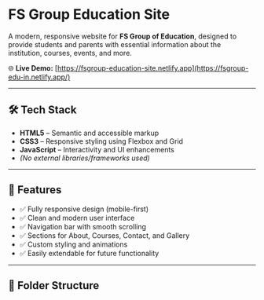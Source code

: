# FS Group Education Site

A modern, responsive website for **FS Group of Education**, designed to provide students and parents with essential information about the institution, courses, events, and more.

🌐 **Live Demo:** [https://fsgroup-education-site.netlify.app](https://fsgroup-edu-in.netlify.app/)

---

## 🛠 Tech Stack

- **HTML5** – Semantic and accessible markup  
- **CSS3** – Responsive styling using Flexbox and Grid  
- **JavaScript** – Interactivity and UI enhancements  
- *(No external libraries/frameworks used)*

---

## 📌 Features

- ✅ Fully responsive design (mobile-first)
- ✅ Clean and modern user interface
- ✅ Navigation bar with smooth scrolling
- ✅ Sections for About, Courses, Contact, and Gallery
- ✅ Custom styling and animations
- ✅ Easily extendable for future functionality

---

## 📁 Folder Structure


